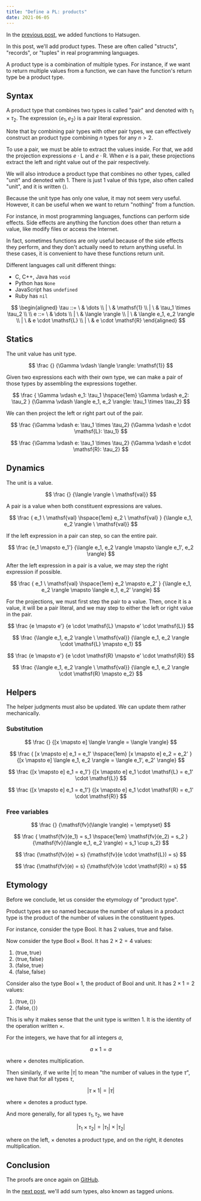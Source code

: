 ```yaml
---
title: "Define a PL: products"
date: 2021-06-05
---
```


In the [previous post][prev], we added functions to Hatsugen.

In this post, we'll add product types. These are often called "structs", "records", or "tuples" in real programming languages.

A product type is a combination of multiple types. For instance, if we want to return multiple values from a function, we can have the function's return type be a product type.

## Syntax

A product type that combines two types is called "pair" and denoted with $\tau_1
\times \tau_2$. The expression $\langle e_1, e_2 \rangle$ is a pair literal expression.

Note that by combining pair types with other pair types, we can effectively construct an product type combining $n$ types for any $n > 2$.

To use a pair, we must be able to extract the values inside. For that, we add the projection expressions $e \cdot \mathsf{L}$ and $e \cdot \mathsf{R}$. When $e$ is a pair, these projections extract the left and right value out of the pair respectively.

We will also introduce a product type that combines no other types, called "unit" and denoted with $\mathsf{1}$. There is just 1 value of this type, also often called "unit", and it is written $\langle \rangle$.

Because the unit type has only one value, it may not seem very useful. However, it can be useful when we want to return "nothing" from a function.

For instance, in most programming languages, functions can perform side effects. Side effects are anything the function does other than return a value, like modify files or access the Internet.

In fact, sometimes functions are only useful because of the side effects they perform, and they don't actually need to return anything useful. In these cases, it is convenient to have these functions return unit.

Different languages call unit different things:

- C, C++, Java has `void`
- Python has `None`
- JavaScript has `undefined`
- Ruby has `nil`

$$
\begin{aligned}
\tau
::=  \ & \dots
\\ | \ & \mathsf{1}
\\ | \ & \tau_1 \times \tau_2
\\
\\
e
::=  \ & \dots
\\ | \ & \langle \rangle
\\ | \ & \langle e_1, e_2 \rangle
\\ | \ & e \cdot \mathsf{L}
\\ | \ & e \cdot \mathsf{R}
\end{aligned}
$$

## Statics

The unit value has unit type.

$$
\frac
  {}
  {\Gamma \vdash \langle \rangle: \mathsf{1}}
$$

Given two expressions each with their own type, we can make a pair of those types by assembling the expressions together.

$$
\frac
  {
    \Gamma \vdash e_1: \tau_1 \hspace{1em}
    \Gamma \vdash e_2: \tau_2
  }
  {\Gamma \vdash \langle e_1, e_2 \rangle: \tau_1 \times \tau_2}
$$

We can then project the left or right part out of the pair.

$$
\frac
  {\Gamma \vdash e: \tau_1 \times \tau_2}
  {\Gamma \vdash e \cdot \mathsf{L}: \tau_1}
$$

$$
\frac
  {\Gamma \vdash e: \tau_1 \times \tau_2}
  {\Gamma \vdash e \cdot \mathsf{R}: \tau_2}
$$

## Dynamics

The unit is a value.

$$
\frac
  {}
  {\langle \rangle \ \mathsf{val}}
$$

A pair is a value when both constituent expressions are values.

$$
\frac
  {
    e_1 \ \mathsf{val} \hspace{1em}
    e_2 \ \mathsf{val}
  }
  {\langle e_1, e_2 \rangle \ \mathsf{val}}
$$

If the left expression in a pair can step, so can the entire pair.

$$
\frac
  {e_1 \mapsto e_1'}
  {\langle e_1, e_2 \rangle \mapsto \langle e_1', e_2 \rangle}
$$

After the left expression in a pair is a value, we may step the right expression if possible.

$$
\frac
  {
    e_1 \ \mathsf{val} \hspace{1em}
    e_2 \mapsto e_2'
  }
  {\langle e_1, e_2 \rangle \mapsto \langle e_1, e_2' \rangle}
$$

For the projections, we must first step the pair to a value. Then, once it is a value, it will be a pair literal, and we may step to either the left or right value in the pair.

$$
\frac
  {e \mapsto e'}
  {e \cdot \mathsf{L} \mapsto e' \cdot \mathsf{L}}
$$

$$
\frac
  {\langle e_1, e_2 \rangle \ \mathsf{val}}
  {\langle e_1, e_2 \rangle \cdot \mathsf{L} \mapsto e_1}
$$

$$
\frac
  {e \mapsto e'}
  {e \cdot \mathsf{R} \mapsto e' \cdot \mathsf{R}}
$$

$$
\frac
  {\langle e_1, e_2 \rangle \ \mathsf{val}}
  {\langle e_1, e_2 \rangle \cdot \mathsf{R} \mapsto e_2}
$$

## Helpers

The helper judgments must also be updated. We can update them rather mechanically.

### Substitution

$$
\frac
  {}
  {[x \mapsto e] \langle \rangle = \langle \rangle}
$$

$$
\frac
  {
    [x \mapsto e] e_1 = e_1' \hspace{1em}
    [x \mapsto e] e_2 = e_2'
  }
  {[x \mapsto e] \langle e_1, e_2 \rangle = \langle e_1', e_2' \rangle}
$$

$$
\frac
  {[x \mapsto e] e_1 = e_1'}
  {[x \mapsto e] e_1 \cdot \mathsf{L} = e_1' \cdot \mathsf{L}}
$$

$$
\frac
  {[x \mapsto e] e_1 = e_1'}
  {[x \mapsto e] e_1 \cdot \mathsf{R} = e_1' \cdot \mathsf{R}}
$$

### Free variables

$$
\frac
  {}
  {\mathsf{fv}(\langle \rangle) = \emptyset}
$$

$$
\frac
  {
    \mathsf{fv}(e_1) = s_1 \hspace{1em}
    \mathsf{fv}(e_2) = s_2
  }
  {\mathsf{fv}(\langle e_1, e_2 \rangle) = s_1 \cup s_2}
$$

$$
\frac
  {\mathsf{fv}(e) = s}
  {\mathsf{fv}(e \cdot \mathsf{L}) = s}
$$

$$
\frac
  {\mathsf{fv}(e) = s}
  {\mathsf{fv}(e \cdot \mathsf{R}) = s}
$$

## Etymology

Before we conclude, let us consider the etymology of "product type".

Product types are so named because the number of values in a product type is the product of the number of values in the constituent types.

For instance, consider the type $\mathsf{Bool}$. It has 2 values, $\mathsf{true}$ and $\mathsf{false}$.

Now consider the type $\mathsf{Bool} \times \mathsf{Bool}$. It has $2 \times 2 =
4$ values:

1. $\langle \mathsf{true}, \mathsf{true} \rangle$
1. $\langle \mathsf{true}, \mathsf{false} \rangle$
1. $\langle \mathsf{false}, \mathsf{true} \rangle$
1. $\langle \mathsf{false}, \mathsf{false} \rangle$

Consider also the type $\mathsf{Bool} \times \mathsf{1}$, the product of $\mathsf{Bool}$ and unit. It has $2 \times 1 = 2$ values:

1. $\langle \mathsf{true}, \langle \rangle \rangle$
1. $\langle \mathsf{false}, \langle \rangle \rangle$

This is why it makes sense that the unit type is written $\mathsf{1}$. It is the identity of the operation written $\times$.

For the integers, we have that for all integers $a$,

$$a \times 1 = a$$

where $\times$ denotes multiplication.

Then similarly, if we write $|\tau|$ to mean "the number of values in the type $\tau$", we have that for all types $\tau$,

$$|\tau \times \mathsf{1}| = |\tau|$$

where $\times$ denotes a product type.

And more generally, for all types $\tau_1, \tau_2$, we have

$$|\tau_1 \times \tau_2| = |\tau_1| \times |\tau_2|$$

where on the left, $\times$ denotes a product type, and on the right, it denotes multiplication.

## Conclusion

The proofs are once again on [GitHub][proofs].

In the [next post][next], we'll add sum types, also known as tagged unions.

[prev]: /posts/define-pl-02/
[next]: /posts/define-pl-04/
[proofs]: https://github.com/azdavis/hatsugen/tree/part-03

